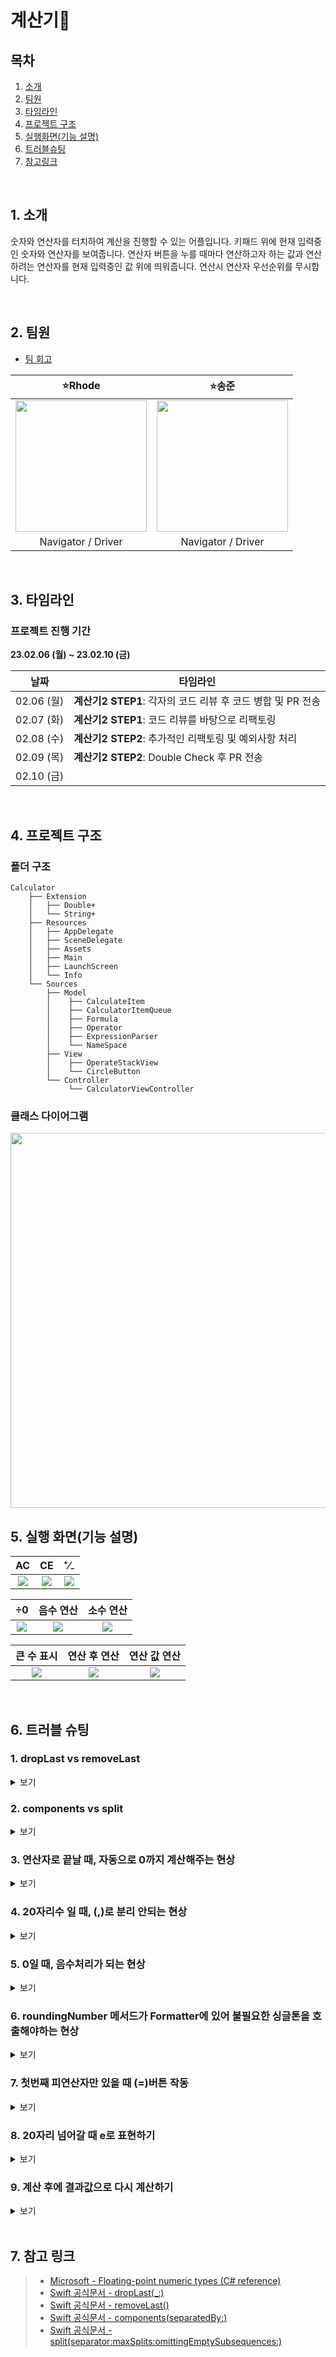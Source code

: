 # 계산기🔢

## 목차
1. [소개](#1-소개)
2. [팀원](#2-팀원)
3. [타임라인](#3-타임라인)
4. [프로젝트 구조](#4-프로젝트-구조)
5. [실행화면(기능 설명)](#5-실행-화면기능-설명)
6. [트러블슈팅](#6-트러블-슈팅)
7. [참고링크](#7-참고-링크)

<br/>

## 1. 소개
숫자와 연산자를 터치하여 계산을 진행할 수 있는 어플입니다. 키패드 위에 현재 입력중인 숫자와 연산자를 보여줍니다. 연산자 버튼을 누를 때마다 연산하고자 하는 값과 연산하려는 연산자를 현재 입력중인 값 위에 띄워줍니다. 연산시 연산자 우선순위를 무시합니다. 


<br/>

## 2. 팀원
- [팀 회고](https://github.com/Rhode-park/ios-calculator-app/blob/calculator02_step01_songjun/%ED%8C%80%ED%9A%8C%EA%B3%A0.md)

|⭐️Rhode| ⭐️송준 |
| :--------: | :-------: |
|<img height="210px" src="https://i.imgur.com/XyDwGwe.jpg">| <img height="210px" src="https://i.imgur.com/9Bd6NIT.png"> |
| Navigator / Driver | Navigator / Driver |



</br>

## 3. 타임라인
### 프로젝트 진행 기간
**23.02.06 (월) ~ 23.02.10 (금)** 

|날짜|타임라인|
| :-------: | ------- |
|02.06 (월) | **계산기2 STEP1**: 각자의 코드 리뷰 후 코드 병합 및 PR 전송 |
|02.07 (화) | **계산기2 STEP1**: 코드 리뷰를 바탕으로 리팩토링  |
|02.08 (수) | **계산기2 STEP2**: 추가적인 리팩토링 및 예외사항 처리|
|02.09 (목) | **계산기2 STEP2**: Double Check 후 PR 전송 |
|02.10 (금) |  |


<br/>

## 4. 프로젝트 구조
### 폴더 구조
````
Calculator
    ├── Extension
    │   ├── Double+
    │   └── String+
    ├── Resources
    │   ├── AppDelegate
    │   ├── SceneDelegate
    │   ├── Assets
    │   ├── Main
    │   ├── LaunchScreen
    │   └── Info
    └── Sources
        ├── Model
        │    ├── CalculateItem
        │    ├── CalculatorItemQueue
        │    ├── Formula
        │    ├── Operator
        │    ├── ExpressionParser
        │    └── NameSpace
        ├── View
        │    ├── OperateStackView
        │    └── CircleButton
        └── Controller
             └── CalculatorViewController    
````


### 클래스 다이어그램

<img height="600px" src="https://i.imgur.com/rLm5AT9.png">


<br/>

## 5. 실행 화면(기능 설명)

| AC | CE | ⁺⁄₋ |
| :--------: | :--------: | :--------: |
| ![](https://i.imgur.com/evRMOQI.gif) | ![](https://i.imgur.com/Sf1YSNT.gif) | ![](https://i.imgur.com/S3UrM2e.gif) |


| ÷0 | 음수 연산 | 소수 연산 |
| :--------: | :--------: | :--------: |
| ![](https://i.imgur.com/EpGYX8n.gif) | ![](https://i.imgur.com/DEgf5El.gif) | ![](https://i.imgur.com/etIwEEZ.gif) |


| 큰 수 표시 | 연산 후 연산 | 연산 값 연산 |
| :--------: | :--------: | :--------: |
| ![](https://i.imgur.com/QBiOu2l.gif) | ![](https://i.imgur.com/o6ZDzb2.gif) | ![](https://i.imgur.com/ETgL9DN.gif) |

</br>

## 6. 트러블 슈팅
### 1. dropLast vs removeLast
<details>
<summary> 보기 </summary>
 마지막 문자열을 제거할 때, 사용할 메서드 결정에 있어 `dropLast`와 `removeLast`를 고민했습니다. 
 - `dropLast`를 사용하게 될 경우 새로운 배열을 생성해주어야 합니다.
```swift
func dropLast(_ k: Int) -> Self.SubSequence
```

- `removeLast`의 경우 `mutating func`으로 자기 자신을 변경시켜줄 수 있습니다.
```swift
@discardableResult mutating func removeLast() -> Self.Element

```

- 고로 현재 String값의 마지막 값만 삭제하면 되기 때문에 `removeLast`를 채택하여 사용했습니다.
<br/>
 
 기존의 코드는 다음과 같습니다:
 ```swift
 if Operator(rawValue: lastString) != nil {
                guard stringToBeCalculated = String(stringToBeCalculated.dropLast()) 
                removePreviousOperands()
            }
```

변경된 코드:
```swift
 if Operator(rawValue: lastString) != nil {
                stringToBeCalculated.removeLast()
                removePreviousOperands()
            }
```
</details>


### 2. components vs split 
<details>
<summary> 보기 </summary>
    
`extension String`에서 `split`을 구현하는데에 있어 의견차이가 있었습니다.
다음과 같은 특성으로 인하여 components를 사용하는 것이 적합하다고 판단하였습니다:
 - components: 매개변수로 String 타입 받음, [String]반환
 - split: 매개변수로 Character 타입 받음, [Substring]반환
split을 사용하게 되면 `map`과 같은 고차함수를 통해서 배열의 요소들을 String 타입으로 모두 바꿔줘야합니다. components를 사용하면 매개변수만 String 타입으로 바꿔주어도 되기 때문에 components를 사용하게 되었습니다.
</details>


### 3. 연산자로 끝날 때, 자동으로 0까지 계산해주는 현상
<details>
<summary> 보기 </summary>
    
1+2/3+=이라는 연산을 할 때, 기존에는 1+2/3+0으로 계산이 되어 결과값이 1로 나왔습니다. 그러나, 이 부분은 계산버튼(=)을 눌러도 계산이 되지 않아야한다는 것을 깨달았습니다.
그래서 다음과 같이 코드를 수정하였습니다:
```swift
@IBAction private func tapCalculateButton(_ sender: UIButton) {
        ...
        if let result = calculate() {
            isCalculated = true
            displayPreviousOperands()
            resetCurrentNumber()
            initializeCurrentOperator()
            displayResult(result: result)
        } else { return }
        ...
    }
    
    private func calculate() -> Double? {
        let lastIndex = stringToBeCalculated.index(before: stringToBeCalculated.endIndex)
        let lastString = stringToBeCalculated[lastIndex]
        if Operator(rawValue: lastString) != nil {
            return nil
        }
        ...
    }
```
수정 후 코드에 따르면 계산하고자하는 String의 마지막 값이 `Operator`에 해당하면 nil을 반환합니다. 그리고 `result = calculate()`가 `nil`일 경우에는 `return`을 하여 메서드에서 빠져나오게 하였습니다. 이를 통해서 마지막 값이 연산자이면 계산이 진행되지 않도록 할 수 있었습니다.
</details>
    
### 4. 20자리수 일 때, (,)로 분리 안되는 현상 

<details>
<summary> 보기 </summary>
    
기존의 코드는 다음과 같았습니다:
```swift
var stringWithComma: String {
        let numberFormatter = NumberFormatter()
        numberFormatter.numberStyle = .decimal
        
        let splittedNumber = self.components(separatedBy: ".")
        if splittedNumber.count == 1 {
            guard let intValue = Int(splittedNumber[0]) else {
                return self
            }
            return numberFormatter.string(from: Decimal(intValue) as NSNumber) ?? self
        } else if splittedNumber.count == 2 {
            guard let intNumberBeforeDecimalPoint = Int(splittedNumber[0]) else {
                return self
            }
            let numberBeforeDecimalPoint = numberFormatter.string(from: Decimal(intNumberBeforeDecimalPoint) as NSNumber) ?? self
            let wholeNumber = numberBeforeDecimalPoint + "." + splittedNumber[1]
            return wholeNumber
        }
        return self
    }
```
이 때, 1을 20개 입력하게 되면 11,111,111,111,111,111,111이 아닌 11111111111111111가 나오게 되었습니다. 
splittedNumber[0]이 "11111111111111111"일 경우, Int로 변환할 수 없어 self인 "11111111111111111"가 그대로 반환되기 때문에 생기는 문제였습니다.
이를 해결하기 위하여 다음과 같이 코드를 수정하였습니다:
```swift
guard let decimalValue = Decimal(string: splittedNumber[0]) else {
                return self
            }
            return numberFormatter.string(from: decimalValue as NSNumber) ?? self
```
수정 후 코드에 따르면, 기존의 string을 그대로 Decimal로 변환해줍니다. 그리하여 Int의 범위를 초과하는 수를 Int로 변환할 때 nil이 나오는 오류를 막을 수 있었습니다.
</details>
    
### 5. 0일 때, 음수처리가 되는 현상
<details>
<summary> 보기 </summary>
    
입력된 창이 0인 상태에서 `-/+` 버튼을 누를 때, `-0`이 되는 현상이 있었습니다. 그러나, 이 부분은 `-/+` 버튼을 눌러도 여전히 `0`이어야한다는 것을 깨달았습니다.
그래서 다음과 같이 코드를 수정하였습니다:
```swift
private func convertSign() {
        guard currentNumber != NameSpace.emptyString else {
            return
        }
    ...
    }
```
수정 후 코드에 따르면, `currentNumber`가 빈 String일 때, 메서드를 종료해줍니다. 그리하여 숫자가 입력되지 않은(입력창에 0이 보이는) 상태에서는 음수기호(-)가 붙지 않게 됩니다.
</details>

### 6. roundingNumber 메서드가 Formatter에 있어 불필요한 싱글톤을 호출해야하는 현상
<details>
<summary> 보기 </summary>
    
- 기존 코드에서는 `CalculatorFormatter`를 싱글톤 객체로 만들어 사용했습니다. 
- `extension Double`에 함수를 선언하면, 반환값이 `String`이 아닌 `Double` 나와야 되는 것으로 헷갈려서 `CalculatorFormatter`라는 새로운 클래스를 생성했습니다.
- 토의 끝에 `extension Double`에 함수를 선언해도 문제가 없음을 인지하고 `roundingNumber`메서드를 선언했습니다.


변경 전 
```swift
class CalculatorFormatter {
    static let shared = CalculatorFormatter()
    private init() {}
    
    func roundingNumber(from number: Double) -> String {
        let numberFormatter = NumberFormatter() 
        numberFormatter.maximumFractionDigits = 20
        numberFormatter.roundingMode = .ceiling
        let result = numberFormatter.string(for: number) ?? String(number)
        return result
    }
}
```

변경 후
```swift
extension Double: CalculateItem {
    func roundingNumber() -> String {
        let numberFormatter = NumberFormatter()
        numberFormatter.maximumFractionDigits = 20
        numberFormatter.roundingMode = .ceiling
        let result = numberFormatter.string(for: self) ?? String(self)
        return result
    }
}
```
</details>

### 7. 첫번째 피연산자만 있을 때 (=)버튼 작동 
<details>
<summary> 보기 </summary>
    
첫번째 피연산자가 들어가 있고 연산자는 들어가 있지 않을 때 (=)버튼을 누를 경우 첫번째 피연산자가 결과값으로 들어가는 오류가 있었습니다. 이를 방지하기 위해 첫번째 피연산자만 들어가 있을 경우 (=)버튼이 작동되지 않게 분기처리했습니다.
- 변경 전
```swift
private func calculate() -> Double? {
        let lastIndex = stringToBeCalculated.index(before: stringToBeCalculated.endIndex)
        let lastString = stringToBeCalculated[lastIndex]
        if Operator(rawValue: lastString) != nil {
            return nil
        }
    
        var calculateFormula = ExpressionParser.parse(from: stringToBeCalculated)
        stringToBeCalculated = NameSpace.emptyString
        return calculateFormula.result()
    }
```

- 변경 후
```swift
private func calculate() -> Double? {
        let lastIndex = stringToBeCalculated.index(before: stringToBeCalculated.endIndex)
        let lastString = stringToBeCalculated[lastIndex]
        if Operator(rawValue: lastString) != nil {
            return nil
        }
        // 분기처리를 위한 조건문
        var isNumberOnly: Bool = true
        for `operator` in Operator.allCases {
            if stringToBeCalculated.contains(`operator`.rawValue) {
                isNumberOnly = false
            }
        }
        if isNumberOnly {
            return nil
        }

        var calculateFormula = ExpressionParser.parse(from: stringToBeCalculated)
        stringToBeCalculated = NameSpace.emptyString
        return calculateFormula.result()
    }
```
</details>

### 8. 20자리 넘어갈 때 e로 표현하기
<details>
<summary> 보기 </summary>
    
숫자를 20자리만 표현하라는 요구사항이 있었습니다. 20자리에 20자리를 곱하면 20자리를 넘는 결과가 나타나게 됩니다. 기존의 `roundingNumber()`를 통해서 소수부를 20자리까지 만들 수 있지만, 그것을 20자리 안으로 표현하기 위해서 'e'의 개념을 사용하게 되었습니다. 
생각했던 방향은 두 가지가 있었습니다:
1. 주어진 숫자를 10^n만큼 나누고 rounding을 한 후 다시 10^n을 곱해주는 방법(n = 정수부의 자릿수 - 1)
2. String으로 앞에서부터 17자리 잘라주는 방법

처음에는 첫 번째 방법처럼 하려고 했습니다. 그러기 위해서는 주어진 result를 숫자의 형태인 Double이나 Decimal로 바꿔야했는데, Double이든 Decimal이든 그 가용범위가 40자리까지 미치지 못한다는 점이 마음에 걸렸습니다. 그래서 두 번째 방법을 채택했습니다:
```swift
func convertToExponent() -> String {
    guard self.count > 20 else {
        return self
    }
    let splittedNumber = self.components(separatedBy: NameSpace.dot)
    let eCount = splittedNumber[0].count - 1
    let stringToBeRounded: String
    if splittedNumber.count == 1 {
        stringToBeRounded = splittedNumber[0]
    } else {
        stringToBeRounded = splittedNumber[0] + splittedNumber[1]
    }
    var newString = NameSpace.emptyString
    for number in stringToBeRounded {
        newString += String(number)
        if newString.count == 17 {
            break
        }
    }
    newString.insert(Character(NameSpace.dot), at: newString.index(newString.startIndex, offsetBy: 1))
    newString += "e" + String(eCount)
    return newString
}
```
이 결과, 12345678901234567890123이라는 숫자가 있다면, 1.2345678901234567e22로 표현되게 됩니다.
</details>

### 9. 계산 후에 결과값으로 다시 계산하기
<details>
<summary> 보기 </summary>
    
리팩토링하기 전에는 계산 후에 연산자를 누르고 계산을 하게 되면 앞에 0이 있는 것으로 상정하고 새로운 계산이 진행됩니다. 가령 1+2+3=6을 한 후에 *3을 하면 18이 아닌 0이 나타나게 됩니다. 계산한 결과값을 이어받아 다시 계산할 수 있도록 하기 위해서 다음과 같은 리팩토링을 하였습니다:

- 변경 전
```swift
@IBAction private func tapOperatorButton(_ sender: UIButton) {
    
    displayPreviousOperands()
    insertOperatorSign(titleName: sender.titleLabel?.text)
    displayCurrentOperator(titleName: sender.titleLabel?.text)
    fixateScrollViewBottom()
    resetCurrentNumber()
}
```

- 변경 후
```swift
@IBAction private func tapOperatorButton(_ sender: UIButton) {
    if isCalculated {
        allClearViews()
        stringToBeCalculated += currentNumber
        isCalculated = false
    }
    displayPreviousOperands()
    insertOperatorSign(titleName: sender.titleLabel?.text)
    displayCurrentOperator(titleName: sender.titleLabel?.text)
    fixateScrollViewBottom()
    resetCurrentNumber()
}
```
</details>


<br/>

## 7. 참고 링크

> - [Microsoft - Floating-point numeric types (C# reference)](https://learn.microsoft.com/en-us/dotnet/csharp/language-reference/builtin-types/floating-point-numeric-types)
> - [Swift 공식문서 - dropLast(_:)](https://developer.apple.com/documentation/swift/string/droplast(_:))
> - [Swift 공식문서 - removeLast()](https://developer.apple.com/documentation/swift/array/removelast())
> - [Swift 공식문서 - components(separatedBy:)](https://developer.apple.com/documentation/foundation/nsstring/1413214-components)
> - [Swift 공식문서 - split(separator:maxSplits:omittingEmptySubsequences:)](https://developer.apple.com/documentation/swift/string/split(separator:maxsplits:omittingemptysubsequences:))




